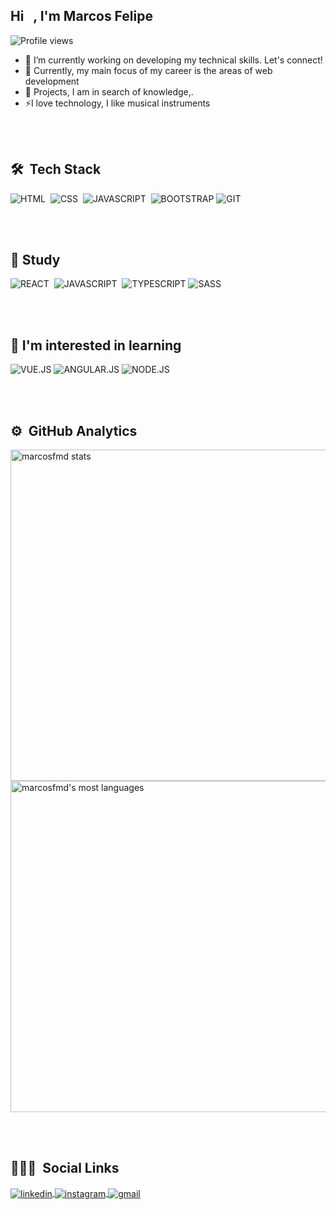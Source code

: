 
<h2 align="left">Hi <img src="https://raw.githubusercontent.com/kaueMarques/kaueMarques/master/hi.gif" height="10px">, I'm Marcos Felipe</h2>
<p align="left"> <img src="https://komarev.com/ghpvc/?username=marcosfmd&color=yellow" alt="Profile views" /> </p>

- 🔭 I’m currently working on developing my technical skills. Let's connect!
- 🌱 Currently, my main focus of my career is the areas of web development
- 👯 Projects, I am in search of knowledge,.
- ⚡I love technology, I like musical instruments

<br><br>

## 🛠 &nbsp;Tech Stack

![HTML](https://img.shields.io/badge/HTML5-E34F26?style=for-the-badge&logo=html5&logoColor=white)&nbsp;
![CSS](https://img.shields.io/badge/CSS3-1572B6?style=for-the-badge&logo=css3&logoColor=white)&nbsp;
![JAVASCRIPT](https://img.shields.io/badge/JavaScript-F7DF1E?style=for-the-badge&logo=javascript&logoColor=black)&nbsp;
![BOOTSTRAP](https://img.shields.io/badge/Bootstrap-563D7C?style=for-the-badge&logo=bootstrap&logoColor=white)
![GIT](https://img.shields.io/badge/GIT-E44C30?style=for-the-badge&logo=git&logoColor=white)&nbsp;

<br><br>

## 📙 Study
![REACT](https://img.shields.io/badge/React-20232A?style=for-the-badge&logo=react&logoColor=61DAFB)&nbsp;
![JAVASCRIPT](https://img.shields.io/badge/JavaScript-F7DF1E?style=for-the-badge&logo=javascript&logoColor=black)&nbsp;
![TYPESCRIPT](https://img.shields.io/badge/TypeScript-007ACC?style=for-the-badge&logo=typescript&logoColor=white)
![SASS](https://img.shields.io/badge/Sass-CC6699?style=for-the-badge&logo=sass&logoColor=white)

<br><br>


## 📘 I'm interested in learning
![VUE.JS](https://img.shields.io/badge/Vue.js-35495E?style=for-the-badge&logo=vue.js&logoColor=4FC08D)
![ANGULAR.JS](https://img.shields.io/badge/AngularJS-E23237?style=for-the-badge&logo=angularjs&logoColor=white)
![NODE.JS](	https://img.shields.io/badge/Node.js-43853D?style=for-the-badge&logo=node.js&logoColor=white)

<br><br>

## ⚙️ &nbsp;GitHub Analytics

<p align="left">
<img width="530em" src="https://github-readme-stats.vercel.app/api?username=marcosfmd&show_icons=true&theme=github_dark" alt="marcosfmd stats" />
<img width="530em" src="https://github-readme-stats.vercel.app/api/top-langs/?username=marcosfmd&layout=compact&theme=github_dark" alt="marcosfmd's most languages"/>

<br><br>

## 👨🏽‍🦲 &nbsp;Social Links

<p align="left">
<a href="https://www.linkedin.com/in/marcos-felipe-277ba3215/" target="_blank">
  <img align="center" src="https://img.shields.io/badge/LinkedIn-0077B5?style=for-the-badge&logo=linkedin&logoColor=white" alt="linkedin"/>
</a>
<a href="https://www.instagram.com/marcos.maia.d" target="_blank">
 <img align="center" src="https://img.shields.io/badge/Instagram-E4405F?style=for-the-badge&logo=instagram&logoColor=white" alt="instagram"/>
</a>
<a href="mailto:marcosfelipemaia16@gmail.com" target="_blank">
 <img align="center" src="https://img.shields.io/badge/Gmail-D14836?style=for-the-badge&logo=gmail&logoColor=white" alt="gmail"/>
</a>
</p>


<!--
**marcosfmd/marcosfmd** is a ✨ _special_ ✨ repository because its `README.md` (this file) appears on your GitHub profile.

Here are some ideas to get you started:

- 🔭 I’m currently working on ...
- 🌱 I’m currently learning ...
- 👯 I’m looking to collaborate on ...
- 🤔 I’m looking for help with ...
- 💬 Ask me about ...
- 📫 How to reach me: ...
- 😄 Pronouns: ...
- ⚡ Fun fact: ...
-->

